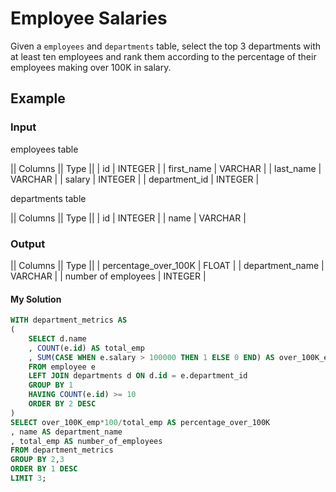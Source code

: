# Employee Salaries

Given a `employees` and `departments` table, select the top 3 departments with at least ten employees and rank them according to the percentage of their employees making over 100K in salary.

## Example

### Input

employees table

|| Columns || Type ||
| id | INTEGER |
| first_name | VARCHAR |
| last_name | VARCHAR |
| salary | INTEGER |
| department_id | INTEGER |

departments table

|| Columns || Type ||
| id | INTEGER |
| name | VARCHAR |

### Output

|| Columns || Type ||
| percentage_over_100K | FLOAT |
| department_name | VARCHAR |
| number of employees | INTEGER |

#### My Solution

```sql
WITH department_metrics AS
(
    SELECT d.name
    , COUNT(e.id) AS total_emp
    , SUM(CASE WHEN e.salary > 100000 THEN 1 ELSE 0 END) AS over_100K_emp
    FROM employee e 
    LEFT JOIN departments d ON d.id = e.department_id
    GROUP BY 1
    HAVING COUNT(e.id) >= 10
    ORDER BY 2 DESC 
)
SELECT over_100K_emp*100/total_emp AS percentage_over_100K
, name AS department_name
, total_emp AS number_of_employees
FROM department_metrics
GROUP BY 2,3
ORDER BY 1 DESC
LIMIT 3; 
```
